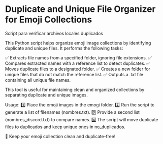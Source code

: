 # Duplicate and Unique File Organizer for Emoji Collections
Script para verificar archivos locales duplicados

This Python script helps organize emoji image collections by identifying duplicate and unique files. It performs the following tasks:

✅ Extracts file names from a specified folder, ignoring file extensions.
✅ Compares extracted names with a reference list to detect duplicates.
✅ Moves duplicate files to a designated folder.
✅ Creates a new folder for unique files that do not match the reference list.
✅ Outputs a .txt file containing all unique file names.

This tool is useful for maintaining clean and organized collections by separating duplicate and unique images.

Usage:
1️⃣ Place the emoji images in the emogi folder.
2️⃣ Run the script to generate a list of filenames (nombres.txt).
3️⃣ Provide a second list (nombres_discord.txt) to compare names.
4️⃣ The script will move duplicate files to duplicados and keep unique ones in no_duplicados.

🚀 Keep your emoji collection clean and duplicate-free!
